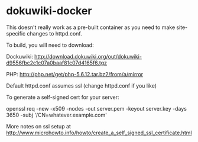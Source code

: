 # dokuwiki-docker

This doesn't really work as a pre-built container as you need to make site-specific changes to httpd.conf.

To build, you will need to download:

Dockuwiki: 
  http://download.dokuwiki.org/out/dokuwiki-d9556fbc2c1c07a0baaf81c07d4165f6.tgz

PHP:
  http://php.net/get/php-5.6.12.tar.bz2/from/a/mirror
 

Default httpd.conf assumes ssl (change httpd.conf if you like)

To generate a self-signed cert for your server:

openssl req -new -x509 -nodes -out server.pem -keyout server.key -days 3650 -subj '/CN=whatever.example.com'

More notes on ssl setup at http://www.microhowto.info/howto/create_a_self_signed_ssl_certificate.html 
